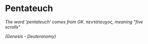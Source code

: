 # Pentateuch
*The word 'pentateuch' comes from GK. πεντάτευχος, meaning "five scrolls"*

*(Genesis - Deuteronomy)*
